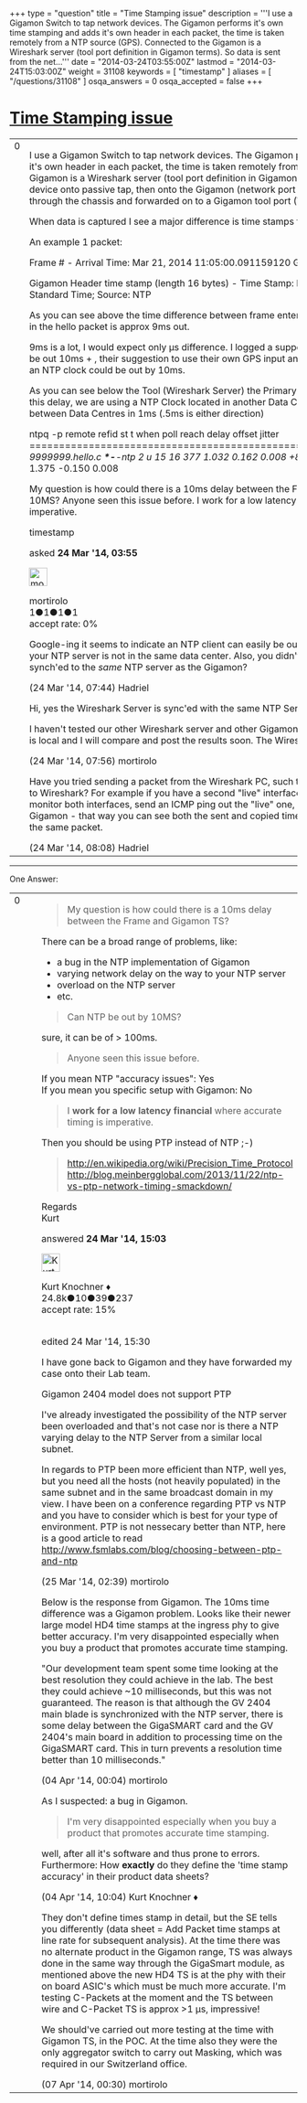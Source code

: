 +++
type = "question"
title = "Time Stamping issue"
description = '''I use a Gigamon Switch to tap network devices. The Gigamon performs it&#x27;s own time stamping and adds it&#x27;s own header in each packet, the time is taken remotely from a NTP source (GPS). Connected to the Gigamon is a Wireshark server (tool port definition in Gigamon terms). So data is sent from the net...'''
date = "2014-03-24T03:55:00Z"
lastmod = "2014-03-24T15:03:00Z"
weight = 31108
keywords = [ "timestamp" ]
aliases = [ "/questions/31108" ]
osqa_answers = 0
osqa_accepted = false
+++

<div class="headNormal">

# [Time Stamping issue](/questions/31108/time-stamping-issue)

</div>

<div id="main-body">

<div id="askform">

<table id="question-table" style="width:100%;"><colgroup><col style="width: 50%" /><col style="width: 50%" /></colgroup><tbody><tr class="odd"><td style="width: 30px; vertical-align: top"><div class="vote-buttons"><div id="post-31108-score" class="post-score" title="current number of votes">0</div><div id="favorite-count" class="favorite-count"></div></div></td><td><div id="item-right"><div class="question-body"><p>I use a Gigamon Switch to tap network devices. The Gigamon performs it's own time stamping and adds it's own header in each packet, the time is taken remotely from a NTP source (GPS). Connected to the Gigamon is a Wireshark server (tool port definition in Gigamon terms). So data is sent from the network device onto passive tap, then onto the Gigamon (network port in Gigamon terminology), data is sent through the chassis and forwarded on to a Gigamon tool port (Wireshark server in my case).</p><p>When data is captured I see a major difference is time stamps for each packet (usually 8-10ms).</p><p>An example 1 packet:</p><p>Frame # - Arrival Time: Mar 21, 2014 11:05:00.091159120 GMT Standard Time</p><p>Gigamon Header time stamp (length 16 bytes) - Time Stamp: Mar 21, 2014 11:05:00.108663978 GMT Standard Time; Source: NTP</p><p>As you can see above the time difference between frame entering the Wire and the Gigagmon time stamp in the hello packet is approx 9ms out.</p><p>9ms is a lot, I would expect only µs difference. I logged a support call with Gigamon who said that NTP can be out 10ms + , their suggestion to use their own GPS input antenna on the device. I wouldn't expect that an NTP clock could be out by 10ms.</p><p>As you can see below the Tool (Wireshark Server) the Primary NTP delay is 1ms, well there is a reason for this delay, we are using a NTP Clock located in another Data Centre, until we buy a new clock. The RTT between Data Centres in 1ms (.5ms is either direction)</p><p>ntpq -p remote refid st t when poll reach delay offset jitter ============================================================================== <em>9999999.hello.c <strong><em>*-</em></strong>-ntp 2 u 15 16 377 1.032 0.162 0.008 +8888888.hello.c</em> ***-110-ntp 2 u - 16 377 1.375 -0.150 0.008</p><p>My question is how could there is a 10ms delay between the Frame and Gigamon TS? Can NTP be out by 10MS? Anyone seen this issue before. I work for a low latency financial where accurate timing is imperative.</p></div><div id="question-tags" class="tags-container tags">timestamp</div><div id="question-controls" class="post-controls"></div><div class="post-update-info-container"><div class="post-update-info post-update-info-user"><p>asked <strong>24 Mar '14, 03:55</strong></p><img src="https://secure.gravatar.com/avatar/8ef7e0270eccbe2d555deb736b61e11e?s=32&amp;d=identicon&amp;r=g" class="gravatar" width="32" height="32" alt="mortirolo&#39;s gravatar image" /><p>mortirolo<br />
<span class="score" title="1 reputation points">1</span><span title="1 badges"><span class="badge1">●</span><span class="badgecount">1</span></span><span title="1 badges"><span class="silver">●</span><span class="badgecount">1</span></span><span title="1 badges"><span class="bronze">●</span><span class="badgecount">1</span></span><br />
<span class="accept_rate" title="Rate of the user&#39;s accepted answers">accept rate:</span> <span title="mortirolo has no accepted answers">0%</span></p></div></div><div id="comments-container-31108" class="comments-container"><span id="31112"></span><div id="comment-31112" class="comment"><div id="post-31112-score" class="comment-score"></div><div class="comment-text"><p>Google-ing it seems to indicate an NTP client can easily be out of synch by multiple milliseconds, since your NTP server is not in the same data center. Also, you didn't mention it, but is the Wireshark PC synch'ed to the <em>same</em> NTP server as the Gigamon?</p></div><div id="comment-31112-info" class="comment-info"><span class="comment-age">(24 Mar '14, 07:44)</span> Hadriel</div></div><span id="31114"></span><div id="comment-31114" class="comment"><div id="post-31114-score" class="comment-score"></div><div class="comment-text"><p>Hi, yes the Wireshark Server is sync'ed with the same NTP Server as the Gigamon</p><p>I haven't tested our other Wireshark server and other Gigamon in another Data Centre where the NTP clock is local and I will compare and post the results soon. The Wireshark delay here is 0.171ms</p></div><div id="comment-31114-info" class="comment-info"><span class="comment-age">(24 Mar '14, 07:56)</span> mortirolo</div></div><span id="31115"></span><div id="comment-31115" class="comment"><div id="post-31115-score" class="comment-score"></div><div class="comment-text"><p>Have you tried sending a packet from the Wireshark PC, such that Gigamon monitors it and copies it back to Wireshark? For example if you have a second "live" interface on the Wireshark PC, use Wireshark to monitor both interfaces, send an ICMP ping out the "live" one, and see when you get the copy from Gigamon - that way you can see both the sent and copied timestamps in Wireshark at the same time for the same packet.</p></div><div id="comment-31115-info" class="comment-info"><span class="comment-age">(24 Mar '14, 08:08)</span> Hadriel</div></div></div><div id="comment-tools-31108" class="comment-tools"></div><div class="clear"></div><div id="comment-31108-form-container" class="comment-form-container"></div><div class="clear"></div></div></td></tr></tbody></table>

------------------------------------------------------------------------

<div class="tabBar">

<span id="sort-top"></span>

<div class="headQuestions">

One Answer:

</div>

</div>

<span id="31134"></span>

<div id="answer-container-31134" class="answer">

<table style="width:100%;"><colgroup><col style="width: 50%" /><col style="width: 50%" /></colgroup><tbody><tr class="odd"><td style="width: 30px; vertical-align: top"><div class="vote-buttons"><div id="post-31134-score" class="post-score" title="current number of votes">0</div></div></td><td><div class="item-right"><div class="answer-body"><blockquote><p>My question is how could there is a 10ms delay between the Frame and Gigamon TS?</p></blockquote><p>There can be a broad range of problems, like:</p><ul><li>a bug in the NTP implementation of Gigamon</li><li>varying network delay on the way to your NTP server</li><li>overload on the NTP server</li><li>etc.</li></ul><blockquote><p>Can NTP be out by 10MS?</p></blockquote><p>sure, it can be of &gt; 100ms.</p><blockquote><p>Anyone seen this issue before.</p></blockquote><p>If you mean NTP "accuracy issues": Yes<br />
If you mean you specific setup with Gigamon: No</p><blockquote><p>I <strong>work for a low latency financial</strong> where accurate timing is imperative.</p></blockquote><p>Then you should be using PTP instead of NTP ;-)</p><blockquote><p><a href="http://en.wikipedia.org/wiki/Precision_Time_Protocol">http://en.wikipedia.org/wiki/Precision_Time_Protocol</a><br />
<a href="http://blog.meinbergglobal.com/2013/11/22/ntp-vs-ptp-network-timing-smackdown/">http://blog.meinbergglobal.com/2013/11/22/ntp-vs-ptp-network-timing-smackdown/</a></p></blockquote><p>Regards<br />
Kurt</p></div><div class="answer-controls post-controls"></div><div class="post-update-info-container"><div class="post-update-info post-update-info-user"><p>answered <strong>24 Mar '14, 15:03</strong></p><img src="https://secure.gravatar.com/avatar/23b7bf5b13bc2c98b2e8aa9869ca5d75?s=32&amp;d=identicon&amp;r=g" class="gravatar" width="32" height="32" alt="Kurt%20Knochner&#39;s gravatar image" /><p>Kurt Knochner ♦<br />
<span class="score" title="24767 reputation points"><span>24.8k</span></span><span title="10 badges"><span class="badge1">●</span><span class="badgecount">10</span></span><span title="39 badges"><span class="silver">●</span><span class="badgecount">39</span></span><span title="237 badges"><span class="bronze">●</span><span class="badgecount">237</span></span><br />
<span class="accept_rate" title="Rate of the user&#39;s accepted answers">accept rate:</span> <span title="Kurt Knochner has 344 accepted answers">15%</span> </br></br></p></div><div class="post-update-info post-update-info-edited"><p>edited 24 Mar '14, 15:30</p></div></div><div id="comments-container-31134" class="comments-container"><span id="31144"></span><div id="comment-31144" class="comment"><div id="post-31144-score" class="comment-score"></div><div class="comment-text"><p>I have gone back to Gigamon and they have forwarded my case onto their Lab team.</p><p>Gigamon 2404 model does not support PTP</p><p>I've already investigated the possibility of the NTP server been overloaded and that's not case nor is there a NTP varying delay to the NTP Server from a similar local subnet.</p><p>In regards to PTP been more efficient than NTP, well yes, but you need all the hosts (not heavily populated) in the same subnet and in the same broadcast domain in my view. I have been on a conference regarding PTP vs NTP and you have to consider which is best for your type of environment. PTP is not nessecary better than NTP, here is a good article to read <a href="http://www.fsmlabs.com/blog/choosing-between-ptp-and-ntp">http://www.fsmlabs.com/blog/choosing-between-ptp-and-ntp</a></p></div><div id="comment-31144-info" class="comment-info"><span class="comment-age">(25 Mar '14, 02:39)</span> mortirolo</div></div><span id="31503"></span><div id="comment-31503" class="comment"><div id="post-31503-score" class="comment-score"></div><div class="comment-text"><p>Below is the response from Gigamon. The 10ms time difference was a Gigamon problem. Looks like their newer large model HD4 time stamps at the ingress phy to give better accuracy. I'm very disappointed especially when you buy a product that promotes accurate time stamping.</p><p>"Our development team spent some time looking at the best resolution they could achieve in the lab. The best they could achieve ~10 milliseconds, but this was not guaranteed. The reason is that although the GV 2404 main blade is synchronized with the NTP server, there is some delay between the GigaSMART card and the GV 2404's main board in addition to processing time on the GigaSMART card. This in turn prevents a resolution time better than 10 milliseconds."</p></div><div id="comment-31503-info" class="comment-info"><span class="comment-age">(04 Apr '14, 00:04)</span> mortirolo</div></div><span id="31522"></span><div id="comment-31522" class="comment"><div id="post-31522-score" class="comment-score"></div><div class="comment-text"><p>As I suspected: a bug in Gigamon.</p><blockquote><p>I'm very disappointed especially when you buy a product that promotes accurate time stamping.</p></blockquote><p>well, after all it's software and thus prone to errors. Furthermore: How <strong>exactly</strong> do they define the 'time stamp accuracy' in their product data sheets?</p></div><div id="comment-31522-info" class="comment-info"><span class="comment-age">(04 Apr '14, 10:04)</span> Kurt Knochner ♦</div></div><span id="31586"></span><div id="comment-31586" class="comment"><div id="post-31586-score" class="comment-score"></div><div class="comment-text"><p>They don't define times stamp in detail, but the SE tells you differently (data sheet = Add Packet time stamps at line rate for subsequent analysis). At the time there was no alternate product in the Gigamon range, TS was always done in the same way through the GigaSmart module, as mentioned above the new HD4 TS is at the phy with their on board ASIC's which must be much more accurate. I'm testing C-Packets at the moment and the TS between wire and C-Packet TS is approx &gt;1 μs, impressive!</p><p>We should've carried out more testing at the time with Gigamon TS, in the POC. At the time also they were the only aggregator switch to carry out Masking, which was required in our Switzerland office.</p></div><div id="comment-31586-info" class="comment-info"><span class="comment-age">(07 Apr '14, 00:30)</span> mortirolo</div></div></div><div id="comment-tools-31134" class="comment-tools"></div><div class="clear"></div><div id="comment-31134-form-container" class="comment-form-container"></div><div class="clear"></div></div></td></tr></tbody></table>

</div>

<div class="paginator-container-left">

</div>

</div>

</div>

